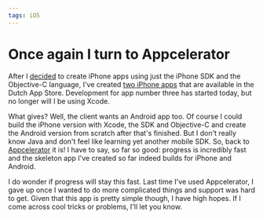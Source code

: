 ```yaml
---
tags: iOS
---
```


# Once again I turn to Appcelerator
After I [decided](/articles/2010/getting-started-iphone-app-development/) to create iPhone apps using just the iPhone SDK and the Objective-C language, I've created [two iPhone apps](http://itunes.apple.com/nl/artist/goldmund-wyldebeast-wunderliebe/id380925906) that are available in the Dutch App Store. Development for app number three has started today, but no longer will I be using Xcode.

What gives? Well, the client wants an Android app too. Of course I could build the iPhone version with Xcode, the SDK and Objective-C and create the Android version from scratch after that's finished. But I don't really know Java and don't feel like learning yet another mobile SDK. So, back to [Appcelerator](http://www.appcelerator.com/) it is! I have to say, so far so good: progress is incredibly fast and the skeleton app I've created so far indeed builds for iPhone and Android.

I do wonder if progress will stay this fast. Last time I've used Appcelerator, I gave up once I wanted to do more complicated things and support was hard to get. Given that this app is pretty simple though, I have high hopes. If I come across cool tricks or problems, I'll let you know.

